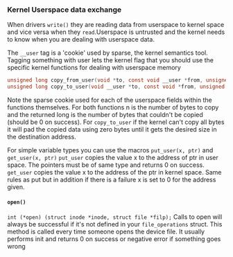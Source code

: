 ### Kernel Userspace data exchange
When drivers `write()` they are reading data from userspace to kernel space and vice versa when they `read`.Userspace is untrusted and the kernel needs to know when you are dealing with userspace data. 

The `__user` tag is a 'cookie' used by sparse, the kernel semantics tool. Tagging something with user lets the kernel flag that you should use the specific kernel functions for dealing with userspace memory

```c
unsigned long copy_from_user(void *to, const void __user *from, unsigned long n);
unsigned long copy_to_user(void __user *to, const void *from, unsigned long n);
```
Note the sparse cookie used for each of the userspace fields within the functions themselves. For both functions n is the number of bytes to copy and the returned long is the number of bytes that couldn't be copied (should be 0 on success). 
For `copy_to_user` if the kernel can't copy all bytes it will pad the copied data using zero bytes until it gets the desired size in the destination address.

For simple variable types you can use the macros `put_user(x, ptr)` and `get_user(x, ptr)`
`put_user` copies the value x to the address of ptr in user space. The pointers must be of same type and returns 0 on success.
`get_user` copies the value x to the address of the ptr in kernel space. Same rules as put but in addition if there is a failure x is set to 0 for the address given.

#### `open()`
`int (*open) (struct inode *inode, struct file *filp);`
Calls to open will always be successful if it's not defined in your `file_operations` struct.
This method is called every time someone opens the device file. 
It usually performs init and returns 0 on success or negative error if something goes wrong


